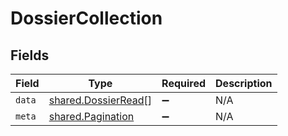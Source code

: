 # DossierCollection


## Fields

| Field                                                             | Type                                                              | Required                                                          | Description                                                       |
| ----------------------------------------------------------------- | ----------------------------------------------------------------- | ----------------------------------------------------------------- | ----------------------------------------------------------------- |
| `data`                                                            | [shared.DossierRead](../../../sdk/models/shared/dossierread.md)[] | :heavy_minus_sign:                                                | N/A                                                               |
| `meta`                                                            | [shared.Pagination](../../../sdk/models/shared/pagination.md)     | :heavy_minus_sign:                                                | N/A                                                               |